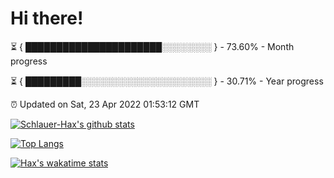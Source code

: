 # Hi there!

⏳ { ██████████████████████░░░░░░░░ } - 73.60% - Month progress

⏳ { █████████░░░░░░░░░░░░░░░░░░░░░ } - 30.71% - Year progress

⏰ Updated on Sat, 23 Apr 2022 01:53:12 GMT


[![Schlauer-Hax's github stats](https://github-readme-stats.vercel.app/api?username=Schlauer-Hax&show_icons=true&theme=dark&count_private=true)](https://github.com/Schlauer-Hax)


[![Top Langs](https://github-readme-stats.vercel.app/api/top-langs/?username=Schlauer-Hax&layout=compact&theme=dark)](https://github.com/Schlauer-Hax?tab=repositories)


[![Hax's wakatime stats](https://github-readme-stats.vercel.app/api/wakatime?username=Hax&theme=dark)](https://wakatime.com/@Hax)

